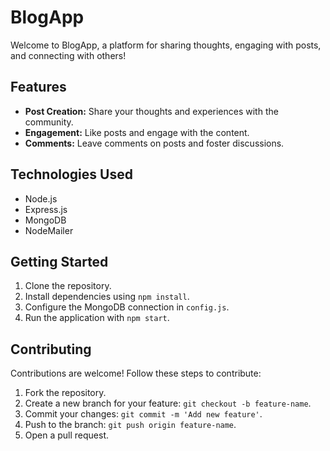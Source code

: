 # BlogApp

Welcome to BlogApp, a platform for sharing thoughts, engaging with posts, and connecting with others!

## Features

- **Post Creation:** Share your thoughts and experiences with the community.
- **Engagement:** Like posts and engage with the content.
- **Comments:** Leave comments on posts and foster discussions.

## Technologies Used

- Node.js
- Express.js
- MongoDB
- NodeMailer

## Getting Started

1. Clone the repository.
2. Install dependencies using `npm install`.
3. Configure the MongoDB connection in `config.js`.
4. Run the application with `npm start`.

## Contributing

Contributions are welcome! Follow these steps to contribute:

1. Fork the repository.
2. Create a new branch for your feature: `git checkout -b feature-name`.
3. Commit your changes: `git commit -m 'Add new feature'`.
4. Push to the branch: `git push origin feature-name`.
5. Open a pull request.
